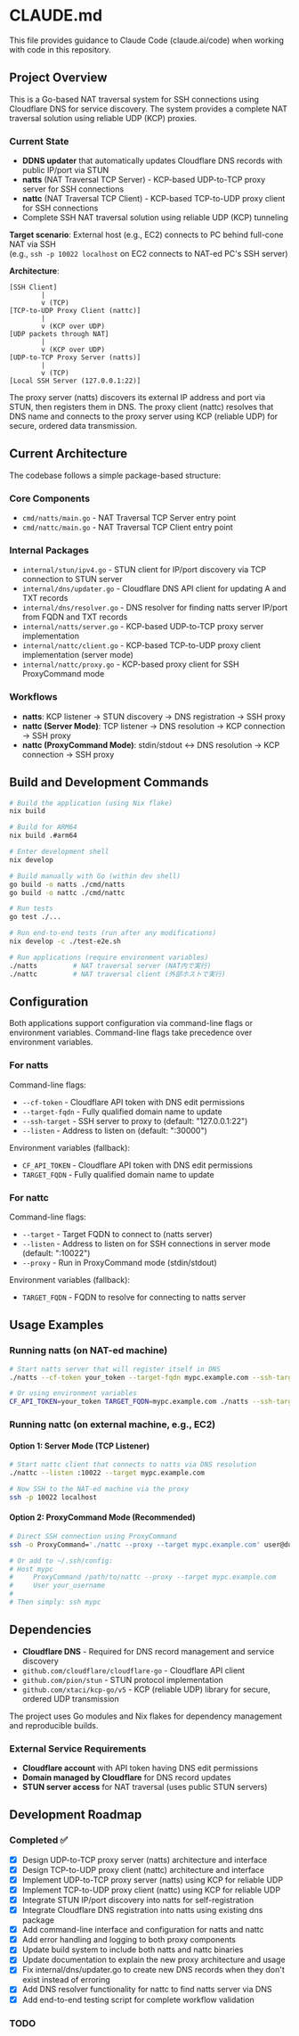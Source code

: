 # CLAUDE.md

This file provides guidance to Claude Code (claude.ai/code) when working with code in this repository.

## Project Overview

This is a Go-based NAT traversal system for SSH connections using Cloudflare DNS for service discovery. The system provides a complete NAT traversal solution using reliable UDP (KCP) proxies.

### Current State

- **DDNS updater** that automatically updates Cloudflare DNS records with public IP/port via STUN
- **natts** (NAT Traversal TCP Server) - KCP-based UDP-to-TCP proxy server for SSH connections
- **nattc** (NAT Traversal TCP Client) - KCP-based TCP-to-UDP proxy client for SSH connections
- Complete SSH NAT traversal solution using reliable UDP (KCP) tunneling

**Target scenario**: External host (e.g., EC2) connects to PC behind full-cone NAT via SSH  
(e.g., `ssh -p 10022 localhost` on EC2 connects to NAT-ed PC's SSH server)

**Architecture**:

```
[SSH Client]
        |
        v (TCP)
[TCP-to-UDP Proxy Client (nattc)]
        |
        v (KCP over UDP)
[UDP packets through NAT]
        |
        v (KCP over UDP)
[UDP-to-TCP Proxy Server (natts)]
        |
        v (TCP)
[Local SSH Server (127.0.0.1:22)]
```

The proxy server (natts) discovers its external IP address and port via STUN, then registers them in DNS. The proxy client (nattc) resolves that DNS name and connects to the proxy server using KCP (reliable UDP) for secure, ordered data transmission.

## Current Architecture

The codebase follows a simple package-based structure:

### Core Components

- `cmd/natts/main.go` - NAT Traversal TCP Server entry point
- `cmd/nattc/main.go` - NAT Traversal TCP Client entry point

### Internal Packages

- `internal/stun/ipv4.go` - STUN client for IP/port discovery via TCP connection to STUN server
- `internal/dns/updater.go` - Cloudflare DNS API client for updating A and TXT records
- `internal/dns/resolver.go` - DNS resolver for finding natts server IP/port from FQDN and TXT records
- `internal/natts/server.go` - KCP-based UDP-to-TCP proxy server implementation
- `internal/nattc/client.go` - KCP-based TCP-to-UDP proxy client implementation (server mode)
- `internal/nattc/proxy.go` - KCP-based proxy client for SSH ProxyCommand mode

### Workflows

- **natts**: KCP listener → STUN discovery → DNS registration → SSH proxy
- **nattc (Server Mode)**: TCP listener → DNS resolution → KCP connection → SSH proxy
- **nattc (ProxyCommand Mode)**: stdin/stdout ↔ DNS resolution → KCP connection → SSH proxy

## Build and Development Commands

```bash
# Build the application (using Nix flake)
nix build

# Build for ARM64
nix build .#arm64

# Enter development shell
nix develop

# Build manually with Go (within dev shell)
go build -o natts ./cmd/natts
go build -o nattc ./cmd/nattc

# Run tests
go test ./...

# Run end-to-end tests (run after any modifications)
nix develop -c ./test-e2e.sh

# Run applications (require environment variables)
./natts         # NAT traversal server (NAT内で実行)
./nattc         # NAT traversal client (外部ホストで実行)
```

## Configuration

Both applications support configuration via command-line flags or environment variables. Command-line flags take precedence over environment variables.

### For natts

Command-line flags:

- `--cf-token` - Cloudflare API token with DNS edit permissions
- `--target-fqdn` - Fully qualified domain name to update
- `--ssh-target` - SSH server to proxy to (default: "127.0.0.1:22")
- `--listen` - Address to listen on (default: ":30000")

Environment variables (fallback):

- `CF_API_TOKEN` - Cloudflare API token with DNS edit permissions
- `TARGET_FQDN` - Fully qualified domain name to update

### For nattc

Command-line flags:

- `--target` - Target FQDN to connect to (natts server)
- `--listen` - Address to listen on for SSH connections in server mode (default: ":10022")
- `--proxy` - Run in ProxyCommand mode (stdin/stdout)

Environment variables (fallback):

- `TARGET_FQDN` - FQDN to resolve for connecting to natts server

## Usage Examples

### Running natts (on NAT-ed machine)

```bash
# Start natts server that will register itself in DNS
./natts --cf-token your_token --target-fqdn mypc.example.com --ssh-target 127.0.0.1:22 --listen :30000

# Or using environment variables
CF_API_TOKEN=your_token TARGET_FQDN=mypc.example.com ./natts --ssh-target 127.0.0.1:22 --listen :30000
```

### Running nattc (on external machine, e.g., EC2)

#### Option 1: Server Mode (TCP Listener)

```bash
# Start nattc client that connects to natts via DNS resolution
./nattc --listen :10022 --target mypc.example.com

# Now SSH to the NAT-ed machine via the proxy
ssh -p 10022 localhost
```

#### Option 2: ProxyCommand Mode (Recommended)

```bash
# Direct SSH connection using ProxyCommand
ssh -o ProxyCommand='./nattc --proxy --target mypc.example.com' user@dummy

# Or add to ~/.ssh/config:
# Host mypc
#     ProxyCommand /path/to/nattc --proxy --target mypc.example.com
#     User your_username
#
# Then simply: ssh mypc
```

## Dependencies

- **Cloudflare DNS** - Required for DNS record management and service discovery
- `github.com/cloudflare/cloudflare-go` - Cloudflare API client
- `github.com/pion/stun` - STUN protocol implementation
- `github.com/xtaci/kcp-go/v5` - KCP (reliable UDP) library for secure, ordered UDP transmission

The project uses Go modules and Nix flakes for dependency management and reproducible builds.

### External Service Requirements

- **Cloudflare account** with API token having DNS edit permissions
- **Domain managed by Cloudflare** for DNS record updates
- **STUN server access** for NAT traversal (uses public STUN servers)

## Development Roadmap

### Completed ✅

- [x] Design UDP-to-TCP proxy server (natts) architecture and interface
- [x] Design TCP-to-UDP proxy client (nattc) architecture and interface
- [x] Implement UDP-to-TCP proxy server (natts) using KCP for reliable UDP
- [x] Implement TCP-to-UDP proxy client (nattc) using KCP for reliable UDP
- [x] Integrate STUN IP/port discovery into natts for self-registration
- [x] Integrate Cloudflare DNS registration into natts using existing dns package
- [x] Add command-line interface and configuration for natts and nattc
- [x] Add error handling and logging to both proxy components
- [x] Update build system to include both natts and nattc binaries
- [x] Update documentation to explain the new proxy architecture and usage
- [x] Fix internal/dns/updater.go to create new DNS records when they don't exist instead of erroring
- [x] Add DNS resolver functionality for nattc to find natts server via DNS
- [x] Add end-to-end testing script for complete workflow validation

### TODO
